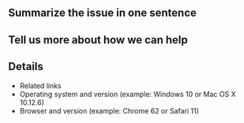 ## Summarize the issue in one sentence

## Tell us more about how we can help

## Details

* Related links
* Operating system and version (example: Windows 10 or Mac OS X 10.12.6)
* Browser and version (example: Chrome 62 or Safari 11)
